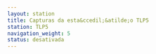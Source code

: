 ```yaml
---
layout: station
title: Capturas da esta&ccedil;&atilde;o TLP5
station: TLP5
navigation_weight: 5
status: desativada
---
```

